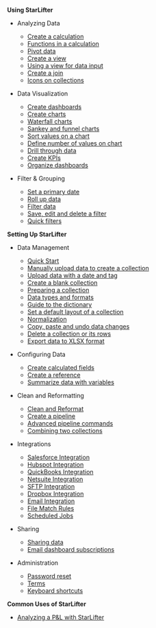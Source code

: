 **Using StarLifter**

* Analyzing Data
  * [Create a calculation](how_to/calculate.md)
  * [Functions in a calculation](how_to/functions.md)
  * [Pivot data](how_to/pivot.md)
  * [Create a view](how_to/view.md)
  * [Using a view for data input](how_to/input_data.md)
  * [Create a join](how_to/join.md)
  * [Icons on collections](how_to/collection_icons.md)

* Data Visualization
  * [Create dashboards](getting_started/dashboards.md)
  * [Create charts](getting_started/charts.md)
  * [Waterfall charts](how_to/waterfall.md)
  * [Sankey and funnel charts](how_to/stage_progression_charts.md)
  * [Sort values on a chart](how_to/chart_sort.md)
  * [Define number of values on chart](how_to/chart_data_points.md)
  * [Drill through data](how_to/drillthrough.md)
  * [Create KPIs](getting_started/kpis.md)
  * [Organize dashboards](how_to/dashboard_organization.md)

* Filter & Grouping
  * [Set a primary date](how_to/date.md)
  * [Roll up data](how_to/rollup.md)
  * [Filter data](how_to/filter.md)
  * [Save, edit and delete a filter](how_to/filter.md)
  * [Quick filters](how_to/qwik_filter.md)

**Setting Up StarLifter**

* Data Management
  * [Quick Start](how_to/quick_start_integrations.md)
  * [Manually upload data to create a collection](getting_started/uploadingdata.md)
  * [Upload data with a date and tag](how_to/tag.md)
  * [Create a blank collection](how_to/new.md)
  * [Preparing a collection](getting_started/collection.md)
  * [Data types and formats](how_to/data.md)
  * [Guide to the dictionary](how_to/dictionary.md)
  * [Set a default layout of a collection](how_to/default.md)
  * [Normalization](how_to/normalization.md)
  * [Copy, paste and undo data changes](how_to/copy.md)
  * [Delete a collection or its rows](how_to/delete.md)
  * [Export data to XLSX format](how_to/export.md)

* Configuring Data
  * [Create calculated fields](how_to/calculate.md)
  * [Create a reference](how_to/references.md)
  * [Summarize data with variables](how_to/variables.md)

* Clean and Reformatting
  * [Clean and Reformat](how_to/accessing_clean_and_reformat.md)
  * [Create a pipeline](how_to/creating_pipeline.md)
  * [Advanced pipeline commands](how_to/advanced_transformer_commands.md)
  * [Combining two collections](how_to/combining_CRM_collections.md)

* Integrations
  * [Salesforce Integration](how_to/salesforce_api.md)
  * [Hubspot Integration](how_to/hubspot_api.md)
  * [QuickBooks Integration](how_to/quickbooks_api.md)
  * [Netsuite Integration](how_to/netsuite_api.md)
  * [SFTP Integration](how_to/sftpintegration.md)
  * [Dropbox Integration](how_to/dropboxintegration.md)
  * [Email Integration](how_to/emailintegration.md)
  * [File Match Rules](how_to/filematchrules.md)
  * [Scheduled Jobs](how_to/scheduledintegrations.md)

* Sharing
  * [Sharing data](how_to/sharing_access.md)
  * [Email dashboard subscriptions](how_to/dashboard_subscriptions.md)

* Administration
  * [Password reset](how_to/password_reset.md)
  * [Terms](getting_started/structure.md)
  * [Keyboard shortcuts](keyboard.md)

**Common Uses of StarLifter**

  * [Analyzing a P&L with StarLifter](getting_started/usingstarlifter101.md)
